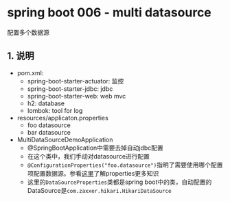 # spring boot 006 - multi datasource

配置多个数据源

## 1. 说明

- pom.xml:
  - spring-boot-starter-actuator: 监控
  - spring-boot-starter-jdbc: jdbc
  - spring-boot-starter-web: web mvc
  - h2: database
  - lombok: tool for log
- resources/applicaton.properties
  - foo datasource
  - bar datasource
- MultiDataSourceDemoApplication
  - @SpringBootApplication中需要去掉自动jdbc配置
  - 在这个类中，我们手动对datasource进行配置
  - `@ConfigurationProperties("foo.datasource")`指明了需要使用哪个配置项配置数据源。参看[这里](https://www.baeldung.com/properties-with-spring)了解properties更多知识
  - 这里的`DataSourceProperties`类都是spring boot中的类，自动配置的DataSource是`com.zaxxer.hikari.HikariDataSource`